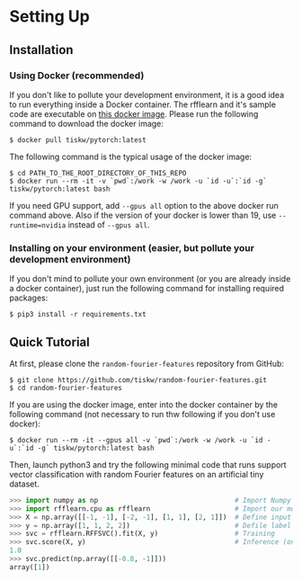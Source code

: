 # Setting Up


## Installation

### Using Docker (recommended)

If you don't like to pollute your development environment, it is a good idea to run everything
inside a Docker container. The rfflearn and it's sample code are executable on
[this docker image](https://hub.docker.com/repository/docker/tiskw/pytorch).
Please run the following command to download the docker image:

```console
$ docker pull tiskw/pytorch:latest
```

The following command is the typical usage of the docker image:

```
$ cd PATH_TO_THE_ROOT_DIRECTORY_OF_THIS_REPO
$ docker run --rm -it -v `pwd`:/work -w /work -u `id -u`:`id -g` tiskw/pytorch:latest bash
```

If you need GPU support, add `--gpus all` option to the above docker run command above.
Also if the version of your docker is lower than 19, use `--runtime=nvidia` instead of `--gpus all`.

### Installing on your environment (easier, but pollute your development environment)

If you don't mind to pollute your own environment (or you are already inside a docker container),
just run the following command for installing required packages:

```console
$ pip3 install -r requirements.txt
```


## Quick Tutorial

At first, please clone the `random-fourier-features` repository from GitHub:

```console
$ git clone https://github.com/tiskw/random-fourier-features.git
$ cd random-fourier-features
```

If you are using the docker image, enter into the docker container by the following command
(not necessary to run thw following if you don't use docker):

```console
$ docker run --rm -it --gpus all -v `pwd`:/work -w /work -u `id -u`:`id -g` tiskw/pytorch:latest bash
```

Then, launch python3 and try the following minimal code that runs support vector classification
with random Fourier features on an artificial tiny dataset.

```python
>>> import numpy as np                                  # Import Numpy
>>> import rfflearn.cpu as rfflearn                     # Import our module
>>> X = np.array([[-1, -1], [-2, -1], [1, 1], [2, 1]])  # Define input data
>>> y = np.array([1, 1, 2, 2])                          # Defile label data
>>> svc = rfflearn.RFFSVC().fit(X, y)                   # Training
>>> svc.score(X, y)                                     # Inference (on CPU)
1.0
>>> svc.predict(np.array([[-0.8, -1]]))
array([1])
```
